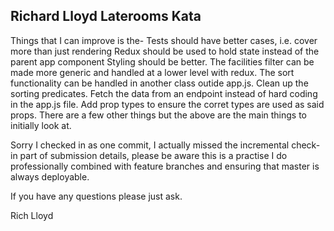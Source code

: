 ## Richard Lloyd Laterooms Kata

Things that I can improve is the-
    Tests should have better cases, i.e. cover more than just rendering
    Redux should be used to hold state instead of the parent app component
    Styling should be better.
    The facilities filter can be made more generic and handled at a lower level with redux.
    The sort functionality can be handled in another class outide app.js.
    Clean up the sorting predicates.
    Fetch the data from an endpoint instead of hard coding in the app.js file.
    Add prop types to ensure the corret types are used as said props.
    There are a few other things but the above are the main things to initially look at.
    
Sorry I checked in as one commit, I actually missed the incremental check-in part of submission details, please be
aware this is a practise I do professionally combined with feature branches and ensuring that master is always deployable.

If you have any questions please just ask.

Rich Lloyd